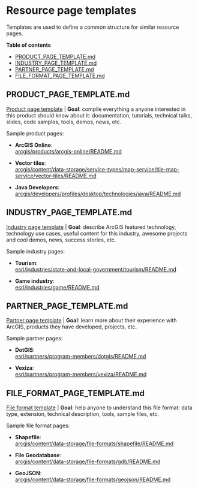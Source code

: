 # Resource page templates

Templates are used to define a common structure for similar resource pages.

<!-- START doctoc generated TOC please keep comment here to allow auto update -->
<!-- DON'T EDIT THIS SECTION, INSTEAD RE-RUN doctoc TO UPDATE -->
**Table of contents**

- [PRODUCT_PAGE_TEMPLATE.md](#product_page_templatemd)
- [INDUSTRY_PAGE_TEMPLATE.md](#industry_page_templatemd)
- [PARTNER_PAGE_TEMPLATE.md](#partner_page_templatemd)
- [FILE_FORMAT_PAGE_TEMPLATE.md](#file_format_page_templatemd)

<!-- END doctoc generated TOC please keep comment here to allow auto update -->

## PRODUCT_PAGE_TEMPLATE.md

[Product page template](./PRODUCT_PAGE_TEMPLATE.md) | **Goal**: compile everything a anyone interested in this product should know about it: documentation, tutorials, technical talks, slides, code samples, tools, demos, news, etc.

Sample product pages:

* **ArcGIS Online**:<br> [arcgis/products/arcgis-online/README.md](../arcgis/products/arcgis-online/README.md)

* **Vector tiles**:<br> [arcgis/content/data-storage/service-types/map-service/tile-map-service/vector-tiles/README.md](../arcgis/content/data-storage/service-types/map-service/tile-map-service/vector-tiles/)

* **Java Developers**:<br> [arcgis/developers/profiles/desktop/technologies/java/README.md](../arcgis/developers/profiles/desktop/technologies/java/README.md)

## INDUSTRY_PAGE_TEMPLATE.md

[Industry page template](./INDUSTRY_PAGE_TEMPLATE.md) | **Goal**: describe ArcGIS featured technology, technology use cases, useful content for this industry, awesome projects and cool demos, news, success stories, etc.

Sample industry pages:

* **Tourism**:<br> [esri/industries/state-and-local-government/tourism/README.md](../esri/industries/state-and-local-government/tourism/README.md)

* **Game industry**:<br> [esri/industries/game/README.md](../esri/industries/game/README.md)

## PARTNER_PAGE_TEMPLATE.md

[Partner page template](./PARTNER_PAGE_TEMPLATE.md) | **Goal**: learn more about their experience with ArcGIS, products they have developed, projects, etc.

Sample partner pages:

* **DotGIS**:<br> [esri/partners/program-members/dotgis/README.md](../esri/partners/program-members/dotgis/README.md)

* **Vexiza**:<br> [esri/partners/program-members/vexiza/README.md](../esri/partners/program-members/vexiza/README.md)

## FILE_FORMAT_PAGE_TEMPLATE.md

[File format template](./FILE_FORMAT_PAGE_TEMPLATE.md) | **Goal**: help anyone to understand this file format: data type, extension, technical description, tools, sample files, etc.

Sample file format pages:

* **Shapefile**:<br> [arcgis/content/data-storage/file-formats/shapefile/README.md](../arcgis/content/data-storage/file-formats/shapefile/README.md)

* **File Geodatabase**:<br> [arcgis/content/data-storage/file-formats/gdb/README.md](../arcgis/content/data-storage/file-formats/gdb/README.md)

* **GeoJSON**:<br> [arcgis/content/data-storage/file-formats/geojson/README.md](../arcgis/content/data-storage/file-formats/geojson/README.md)
